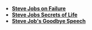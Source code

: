 - [**Steve Jobs on Failure**](https://www.youtube.com/watch?v=zkTf0LmDqKI&ab_channel=SiliconValleyHistoricalAssociation)
- [**Steve Jobs Secrets of Life**](https://www.youtube.com/watch?v=kYfNvmF0Bqw&ab_channel=SiliconValleyHistoricalAssociation)
- [**Steve Job's Goodbye Speech**](https://www.youtube.com/watch?v=sJm0P8xpDzA&ab_channel=dvmadeeasy)
